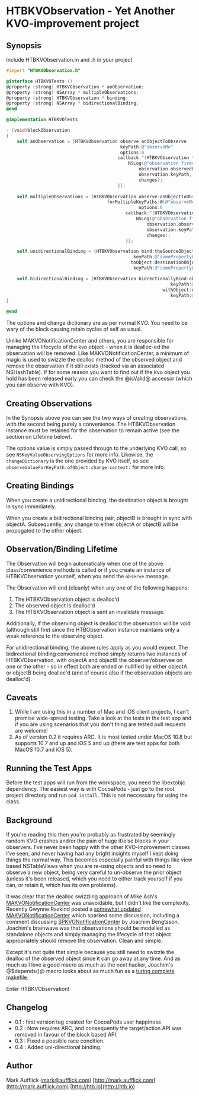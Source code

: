 # HTBKVObservation - Yet Another KVO-improvement project

## Synopsis

Include HTBKVObservation.m and .h in your project

```objective-c
#import "HTBKVObservation.h"

@interface HTBKVOTests ()
@property (strong) HTBKVObservation * anObservation;
@property (strong) NSArray * multipleObservations;
@property (strong) HTBKVObservation * binding;
@property (strong) NSArray * bidirectionalBinding;
@end

@implementation HTBKVOTests

- (void)blockObservation
{
    self.anObservation = [HTBKVObservation observe:anObjectToObserve
                                           keyPath:@"observeMe"
                                           options:0
                                          callback:^(HTBKVObservation *observation, NSDictionary *changeDictionary) {
                                              NSLog(@"observation fired for object: %@ keyPath: %@ changes: %@",
                                                  observation.observedObject,
                                                  observation.keyPath,
                                                  changes);
                                          }];
                                          
    self.multipleObservations = [HTBKVObservation observe:anObjectToObserve
                                      forMultipleKeyPaths:@[@"observeMe2", @"observeMe3"]
                                                  options:0
                                             callback:^(HTBKVObservation *observation, NSDictionary *changeDictionary) {
                                                 NSLog(@"observation fired for object: %@ keyPath: %@ changes: %@",
                                                     observation.observedObject,
                                                     observation.keyPath,
                                                     changes);
                                             }];

    self.unidirectionalBinding = [HTBKVObservation bind:theSourceObject
                                                keyPath:@"somePropertyOnTheSourceObject"
                                               toObject:destinationObject
                                                keyPath:@"somePropertyOnTheDestinationObject"];

    self.bidirectionalBinding = [HTBKVObservation bidrectionallyBind:objectA
                                                              keyPath:@"somePropertyOnObjectA"
                                                           withObject:objectB
                                                              keyPath:@"somePropertyOnObjectB"];
}

@end
```

The options and change dictionary are as per normal KVO. You need to be wary of the block causing retain cycles of self as usual.

Unlike MAKVONotificationCenter and others, you are responsible for managing the lifecycle of the kvo object - when it is dealloc-ed the observation will be removed. Like MAKVONotificationCenter, a minimum of magic is used to swizzle the dealloc method of the observed object and remove the observation if it still exists (tracked via an associated NSHashTable). If for some reason you want to find out if the kvo object you hold has been released early you can check the @isValid@ accessor (which you can observe with KVO).

## Creating Observations

In the Synopsis above you can see the two ways of creating observations, with the second being purely a convenience. The HTBKVObservation instance must be retained for the observation to remain active (see the section on Lifetime below).

The options value is simply passed through to the underlying KVO call, so see `NSKeyValueObservingOptions` for more info. Likewise, the `changeDictionary` is the one provided by KVO itself, so see `observeValueForKeyPath:ofObject:change:context:` for more info.

## Creating Bindings

When you create a unidirectional binding, the destination object is brought in sync immediately.

When you create a bidirectional binding pair, objectB is brought in sync with objectA. Subsequently, any change to either objectA or objectB will be propogated to the other object.

## Observation/Binding Lifetime

The Observation will begin automatically when one of the above class/convenience methods is called or if you create an instance of HTBKVObservation yourself, when you send the `observe` message.

The Observation will end (cleanly) when any one of the following happens:

1. The HTBKVObservation object is dealloc'd
2. The observed object is dealloc'd
3. The HTBKVObservation object is sent an invalidate message.

Additionally, if the observing object is dealloc'd the observation will be void (although still fire) since the HTBObservation instance maintains only a weak reference to the observing object.

For unidirectional binding, the above rules apply as you would expect. The bidirectional binding convenience method simply returns two instances of HTBKVObservation, with objectA and objectB the observer/observee on one or the other - so in effect both are ended or nullified by either objectA or objectB being dealloc'd (and of course also if the observation objects are dealloc'd).

## Caveats

1. While I am using this in a number of Mac and iOS client projects, I can't promise wide-spread testing. Take a look at the tests in the test app and if you are using scenarios that you don't thing are tested pull requests are welcome!
2. As of version 0.2 it requires ARC. It is most tested under MacOS 10.8 but supports 10.7 and up and iOS 5 and up (there are test apps for both MacOS 10.7 and iOS 5).

## Running the Test Apps

Before the test apps will run from the workspace, you need the libextobjc dependency. The easiest way is with CocoaPods - just go to the root project directory and run `pod install`. This is not neccessary for using the class.

## Background

If you're reading this then you're probably as frustrated by seemingly random KVO crashes and/or the pain of huge if/else blocks in your observers. I've never been happy with the other KVO-improvement classes I've seen, and never having had any bright insights myself I kept doing things the normal way. This becomes especially painful with things like view based NSTableViews when you are re-using objects and so need to observe a new object, being very careful to un-observe the prior object (unless it's been released, which you need to either track yourself if you can, or retain it, which has its own problems).

It was clear that the dealloc swizzling approach of Mike Ash's [MAKVONotificationCenter](https://github.com/mikeash/MAKVONotificationCenter) was unavoidable, but I didn't like the complexity. Recently Gwynne Raskind posted a [somewhat updated MAKVONotificationCenter](http://www.mikeash.com/pyblog/friday-qa-2012-03-02-key-value-observing-done-right-take-2.html) which sparked some discussion, including a comment discussing [SPKVONotificationCenter](https://github.com/nevyn/SPSuccinct/blob/master/SPSuccinct/SPKVONotificationCenter.m) by Joachim Bengtsson. Joachim's brainwave was that observations should be modelled as standalone objects and simply managing the lifecycle of that object appropriately should remove the observation. Clean and simple.

Except it's not quite that simple because you still need to swizzle the dealloc of the observed object since it can go away at any time. And as much as I love a good macro as much as the next hacker, Joachim's @$depends()@ macro looks about as much fun as a [turing complete makefile](http://okmij.org/ftp/Computation/Make-functional.txt).

Enter HTBKVObservation!

## Changelog

* 0.1 : first version tag created for CocoaPods user happiness
* 0.2 : Now requires ARC, and consequently the target/action API was removed in favour of the block based API.
* 0.3 : Fixed a possible race condition.
* 0.4 : Added uni-directional binding.

## Author

Mark Aufflick ([mark@aufflick.com](mailto:mark@aufflick.com))
[http://mark.aufflick.com](http://mark.aufflick.com)
[http://htb.io](http://htb.io)
